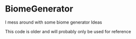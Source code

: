 # BiomeGenerator
I mess around with some biome generator Ideas 

This code is older and will probably only be used for reference 
